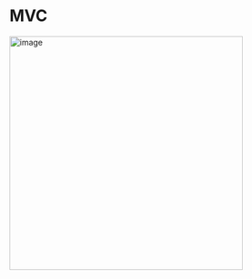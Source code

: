 # MVC

<img width="410" alt="image" src="https://github.com/user-attachments/assets/a1a1c2c6-f77a-4efb-9747-552579199a8a" />

 
